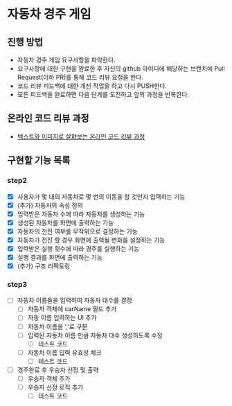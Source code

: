 # 자동차 경주 게임
## 진행 방법
* 자동차 경주 게임 요구사항을 파악한다.
* 요구사항에 대한 구현을 완료한 후 자신의 github 아이디에 해당하는 브랜치에 Pull Request(이하 PR)를 통해 코드 리뷰 요청을 한다.
* 코드 리뷰 피드백에 대한 개선 작업을 하고 다시 PUSH한다.
* 모든 피드백을 완료하면 다음 단계를 도전하고 앞의 과정을 반복한다.

## 온라인 코드 리뷰 과정
* [텍스트와 이미지로 살펴보는 온라인 코드 리뷰 과정](https://github.com/next-step/nextstep-docs/tree/master/codereview)

## 구현할 기능 목록

### step2 
- [x] 사용자가 몇 대의 자동차로 몇 번의 이동을 할 것인지 입력하는 기능
- [x] (추가) 자동차의 속성 정의
- [x] 입력받은 자동차 수에 따라 자동차를 생성하는 기능
- [x] 생성된 자동차를 화면에 출력하는 기능
- [x] 자동차의 전진 여부를 무작위으로 결정하는 기능
- [x] 자동차가 전진 할 경우 화면에 출력될 변화를 설정하는 기능
- [x] 입력받은 실행 횟수에 따라 경주를 실행하는 기능
- [x] 실행 결과를 화면에 출력하는 기능
- [x] (추가) 구조 리팩토링

### step3
- [ ] 자동차 이름들을 입력하여 자동차 대수를 결정
    - [ ] 자동차 객체에 carName 필드 추가
    - [ ] 자동 이름 입력하는 UI 추가
    - [ ] 자동차 이름을 ','로 구분
    - [ ] 입력된 자동차 이름 만큼 자동차 대수 생성하도록 수정
        - [ ] 테스트 코드
    - [ ] 자동차 이름 입력 유효성 체크
        - [ ] 테스트 코드
- [ ] 경주완료 후 우승자 선정 및 출력
    - [ ] 우승자 객체 추가
    - [ ] 우승자 선정 로직 추가
        - [ ] 테스트 코드